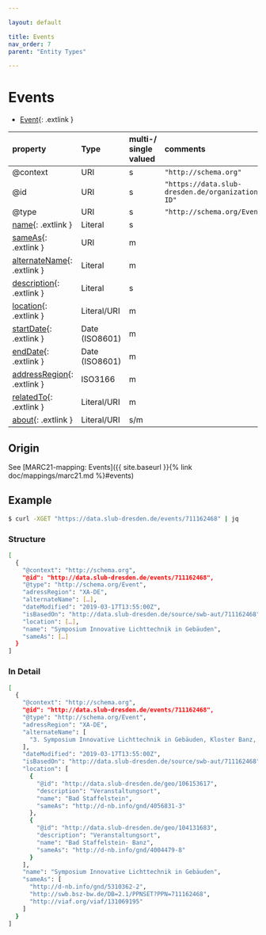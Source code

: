 ```yaml
---

layout: default

title: Events
nav_order: 7
parent: "Entity Types"

---
```


# Events


* [Event](https://schema.org/Event){: .extlink }

| property                                                                 | Type        | multi-/ single valued | comments |
|:-------------------------------------------------------------------------|:------------|:----------------------|:---------|
| @context                                                                 | URI         |  s  | `"http://schema.org"`      |
| @id                                                                      | URI         |  s  | `"https://data.slub-dresden.de/organizations/SWB-ID"` |
| @type                                                                    | URI         |  s  | `"http://schema.org/Event"` |
| [name](https://schema.org/name){: .extlink }                             | Literal     |  s  | |
| [sameAs](https://schema.org/sameAs){: .extlink }                         | URI         |  m  | |
| [alternateName](https://schema.org/alternateName){: .extlink }           | Literal     |  m  | |
| [description](https://schema.org/description){: .extlink }               | Literal     |  s  | |
| [location](https://schema.org/location){: .extlink }                     | Literal/URI |  m  | |
| [startDate](https://schema.org/startDate){: .extlink }                   | Date (ISO8601) |  m  | |
| [endDate](https://schema.org/endDate){: .extlink }                       | Date (ISO8601) |  m  | |
| [addressRegion](https://schema.org/addressRegion){: .extlink }           | ISO3166 |  m  | |
| [relatedTo](https://schema.org/relatedTo){: .extlink }                   | Literal/URI |  m  | |
| [about](https://schema.org/about){: .extlink }                           | Literal/URI | s/m | |


## Origin
  
  See [MARC21-mapping: Events]({{ site.baseurl }}{% link doc/mappings/marc21.md %}#events)

## Example
```sh
$ curl -XGET "https://data.slub-dresden.de/events/711162468" | jq
```
### Structure

```sh
[
  {
    "@context": "http://schema.org",
    "@id": "http://data.slub-dresden.de/events/711162468",
    "@type": "http://schema.org/Event",
    "adressRegion": "XA-DE",
    "alternateName": […],
    "dateModified": "2019-03-17T13:55:00Z",
    "isBasedOn": "http://data.slub-dresden.de/source/swb-aut/711162468",
    "location": […],
    "name": "Symposium Innovative Lichttechnik in Gebäuden",
    "sameAs": […]
  }
]
```
### In Detail  

```sh
[
  {
    "@context": "http://schema.org",
    "@id": "http://data.slub-dresden.de/events/711162468",
    "@type": "http://schema.org/Event",
    "adressRegion": "XA-DE",
    "alternateName": [
      "3. Symposium Innovative Lichttechnik in Gebäuden, Kloster Banz, Staffelstein"
    ],
    "dateModified": "2019-03-17T13:55:00Z",
    "isBasedOn": "http://data.slub-dresden.de/source/swb-aut/711162468",
    "location": [
      {
        "@id": "http://data.slub-dresden.de/geo/106153617",
        "description": "Veranstaltungsort",
        "name": "Bad Staffelstein",
        "sameAs": "http://d-nb.info/gnd/4056831-3"
      },
      {
        "@id": "http://data.slub-dresden.de/geo/104131683",
        "description": "Veranstaltungsort",
        "name": "Bad Staffelstein- Banz",
        "sameAs": "http://d-nb.info/gnd/4004479-8"
      }
    ],
    "name": "Symposium Innovative Lichttechnik in Gebäuden",
    "sameAs": [
      "http://d-nb.info/gnd/5310362-2",
      "http://swb.bsz-bw.de/DB=2.1/PPNSET?PPN=711162468",
      "http://viaf.org/viaf/131069195"
    ]
  }
]
```
